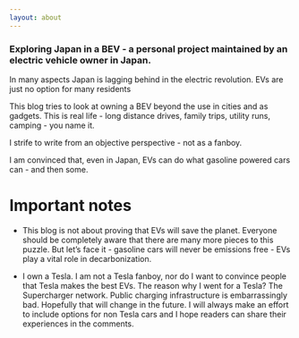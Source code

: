 ```yaml
---
layout: about
---
```


### Exploring Japan in a BEV - a personal project maintained by an electric vehicle owner in Japan.

In many aspects Japan is lagging behind in the electric revolution. EVs are just no option for many residents

This blog tries to look at owning a BEV beyond the use in cities and as gadgets.
This is real life - long distance drives, family trips, utility runs, camping - you name it.

I strife to write from an objective perspective - not as a fanboy.

I am convinced that, even in Japan, EVs can do what gasoline powered cars can - and then some.

# Important notes

-   This blog is not about proving that EVs will save the planet. Everyone should be completely aware that there are many more pieces to this puzzle. But let’s face it - gasoline cars will never be emissions free - EVs play a vital role in decarbonization.

-   I own a Tesla. I am not a Tesla fanboy, nor do I want to convince people that Tesla makes the best EVs. The reason why I went for a Tesla? The Supercharger network. Public charging infrastructure is embarrassingly bad. Hopefully that will change in the future. I will always make an effort to include options for non Tesla cars and I hope readers can share their experiences in the comments.
